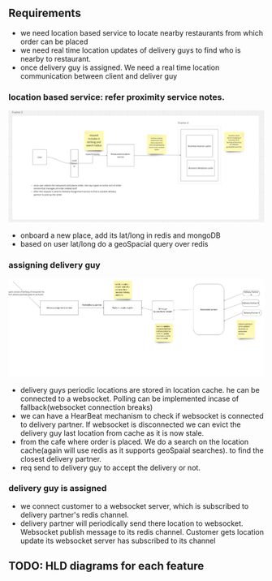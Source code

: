 ## Requirements
- we need location based service to locate nearby restaurants from which order can be placed
- we need real time location updates of delivery guys to find who is nearby to restaurant.
- once delivery guy is assigned. We need a real time location communication between client and deliver guy


### location based service: refer proximity service notes.
![img_1.png](../Design%20Doordash%20(Zomato,%20Swiggy)/img_1.png)
- onboard a new place, add its lat/long in redis and mongoDB
- based on user lat/long do a geoSpacial query over redis

### assigning delivery guy
![HLD - Frame 5.jpg](HLD%20-%20Frame%205.jpg)
- delivery guys periodic locations are stored in location cache. he can be connected to a websocket. Polling can be implemented incase of fallback(websocket connection breaks)
- we can have a HearBeat mechanism to check if websocket is connected to delivery partner. If websocket is disconnected we can evict the delivery guy last location from cache as it is now stale.
- from the cafe where order is placed. We do a search on the location cache(again will use redis as it supports geoSpaial searches). to find the closest delivery partner.
- req send to delivery guy to accept the delivery or not.

### delivery guy is assigned
- we connect customer to a websocket server, which is subscribed to delivery partner's redis channel. 
- delivery partner will periodically send there location to websocket. Websocket publish message to its redis channel. Customer gets location update its websocket server has subscribed to its channel


## TODO: HLD diagrams for each feature